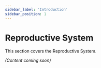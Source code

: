 ```yaml
---
sidebar_label: 'Introduction'
sidebar_position: 1
---
```


# Reproductive System

This section covers the Reproductive System.

*(Content coming soon)*
